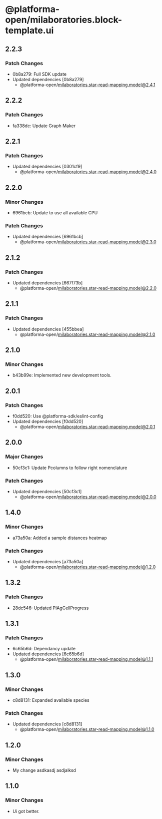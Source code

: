 # @platforma-open/milaboratories.block-template.ui

## 2.2.3

### Patch Changes

- 0b8a279: Full SDK update
- Updated dependencies [0b8a279]
  - @platforma-open/milaboratories.star-read-mapping.model@2.4.1

## 2.2.2

### Patch Changes

- fa338dc: Update Graph Maker

## 2.2.1

### Patch Changes

- Updated dependencies [0301cf9]
  - @platforma-open/milaboratories.star-read-mapping.model@2.4.0

## 2.2.0

### Minor Changes

- 6961bcb: Update to use all available CPU

### Patch Changes

- Updated dependencies [6961bcb]
  - @platforma-open/milaboratories.star-read-mapping.model@2.3.0

## 2.1.2

### Patch Changes

- Updated dependencies [667f73b]
  - @platforma-open/milaboratories.star-read-mapping.model@2.2.0

## 2.1.1

### Patch Changes

- Updated dependencies [455bbea]
  - @platforma-open/milaboratories.star-read-mapping.model@2.1.0

## 2.1.0

### Minor Changes

- b43b99e: Implemented new development tools.

## 2.0.1

### Patch Changes

- f0dd520: Use @platforma-sdk/eslint-config
- Updated dependencies [f0dd520]
  - @platforma-open/milaboratories.star-read-mapping.model@2.0.1

## 2.0.0

### Major Changes

- 50cf3c1: Update Pcolumns to follow right nomenclature

### Patch Changes

- Updated dependencies [50cf3c1]
  - @platforma-open/milaboratories.star-read-mapping.model@2.0.0

## 1.4.0

### Minor Changes

- a73a50a: Added a sample distances heatmap

### Patch Changes

- Updated dependencies [a73a50a]
  - @platforma-open/milaboratories.star-read-mapping.model@1.2.0

## 1.3.2

### Patch Changes

- 28dc546: Updated PlAgCellProgress

## 1.3.1

### Patch Changes

- 6c65b6d: Dependancy update
- Updated dependencies [6c65b6d]
  - @platforma-open/milaboratories.star-read-mapping.model@1.1.1

## 1.3.0

### Minor Changes

- c8d8131: Expanded available species

### Patch Changes

- Updated dependencies [c8d8131]
  - @platforma-open/milaboratories.star-read-mapping.model@1.1.0

## 1.2.0

### Minor Changes

- My change asdkasdj asdjalksd

## 1.1.0

### Minor Changes

- Ui got better.
